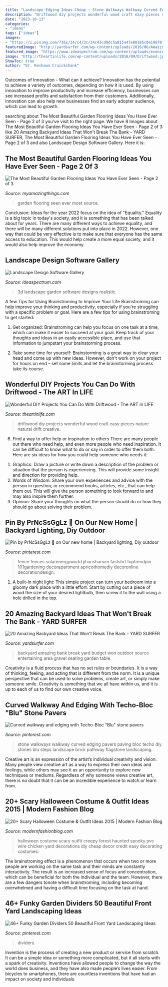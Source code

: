 ```yaml
---
title: "Landscape Edging Ideas Cheap ~ Stone Walkways Walkway Curved Edging Pavers Paving Bloc Techo Diy Stones Blu Steps Landscape Brick Pathway Flagstone Landscaping"
description: "Driftwood diy projects wonderful wood craft easy pieces nature natural drift creative"
date: "2023-10-13"
categories:
- "ideas"
tags: ["ideas"]
images:
- "https://i.pinimg.com/736x/24/c4/3c/24c43cd9dc5a815a47e80185c0e19670.jpg"
featuredImage: "http://yardsurfer.com/wp-content/uploads/2016/06/Amazing-Backyard-Ideas-That-Wont-Break-The-Bank-1.jpg"
featured_image: "https://www.ideaspectrum.com/wp-content/uploads/evening-3d-view-garden-and-fireplace.jpg"
image: "http://theartinlife.com/wp-content/uploads/2016/09/Driftwood.jpg"
ShowToc: true
author: "Dr. Keshawn Cruickshank"
---
```



Outcomes of Innovation - What can it achieve?
Innovation has the potential to achieve a variety of outcomes, depending on how it is used. By using innovation to improve productivity and increase efficiency, businesses can see increased profits and satisfaction from their customers. Additionally, innovation can also help new businesses find an early adopter audience, which can lead to growth.

	

		
searching about The Most Beautiful Garden Flooring Ideas You Have Ever Seen - Page 2 of 3 you've visit to the right page. We have 8 Images about The Most Beautiful Garden Flooring Ideas You Have Ever Seen - Page 2 of 3 like 20 Amazing Backyard Ideas That Won&#039;t Break The Bank - YARD SURFER, The Most Beautiful Garden Flooring Ideas You Have Ever Seen - Page 2 of 3 and also Landscape Design Software Gallery. Here it is:
		
    
## The Most Beautiful Garden Flooring Ideas You Have Ever Seen - Page 2 Of 3

<img loading=lazy src="http://myamazingthings.com/wp-content/uploads/2017/03/garden-683x1024.jpg" onerror="this.onerror=null;this.src='https://tse3.mm.bing.net/th?id=OIP.42HCCsL64Bv21h25O__h3gHaLG&amp;pid=15.1';" alt="The Most Beautiful Garden Flooring Ideas You Have Ever Seen - Page 2 of 3">

_Source: myamazingthings.com_

>garden flooring seen ever most source. 

	

Conclusion:
Ideas for the year 2022 focus on the idea of "Equality." Equality is a big topic in today's society, and it is something that has been talked about for years. There are many different ways to achieve equality, and there will be many different solutions put into place in 2022. However, one way that could be very effective is to make sure that everyone has the same access to education. This would help create a more equal society, and it would also help improve the economy.

    
## Landscape Design Software Gallery

<img loading=lazy src="https://www.ideaspectrum.com/wp-content/uploads/evening-3d-view-garden-and-fireplace.jpg" onerror="this.onerror=null;this.src='https://tse4.mm.bing.net/th?id=OIP.-sEFBm_P5JJk4-KsebPUCgHaEK&amp;pid=15.1';" alt="Landscape Design Software Gallery">

_Source: ideaspectrum.com_

>3d landscape garden software designs realistic. 

	

A few Tips for Using Brainstroming to Improve Your Life
Brainstroming can help improve your thinking and productivity, especially if you're struggling with a specific problem or goal. Here are a few tips for using brainstroming to get started: 
1. Get organized: Brainstroming can help you focus on one task at a time, which can make it easier to succeed at your goal. Keep track of your thoughts and ideas in an easily accessible place, and use that information to jumpstart your brainstorming process. 

2. Take some time for yourself: Brainstorming is a great way to clear your head and come up with new ideas. However, don't work on your project for hours on end – set some limits and let the brainstorming process take its course. 


    
## Wonderful DIY Projects You Can Do With Driftwood - The ART In LIFE

<img loading=lazy src="http://theartinlife.com/wp-content/uploads/2016/09/Driftwood.jpg" onerror="this.onerror=null;this.src='https://tse1.mm.bing.net/th?id=OIP.iq903WakU24x0uGvtcTviAHaLH&amp;pid=15.1';" alt="Wonderful DIY Projects You Can Do With Driftwood - The ART in LIFE">

_Source: theartinlife.com_

>driftwood diy projects wonderful wood craft easy pieces nature natural drift creative. 

	

6) Find a way to offer help or inspiration to others
There are many people out there who need help, and even more people who need inspiration. It can be difficult to know what to do or say in order to offer them both. Here are six ideas for how you could help someone who needs it: 
1. Graphics: Draw a picture or write down a description of the problem or situation that the person is experiencing. This will provide some insight and direction for providing help. 
2. Words of Wisdom: Share your own experiences and advice with the person in question, or recommend books, articles, etc., that can help them out. This will give the person something to look forward to and may also inspire them further. 
3. Opinion: Share your thoughts on what the person should do or how they should go about solving their problem.

    
## Pin By PrNcSsGgLz 🦄 On Our New Home | Backyard Lighting, Diy Outdoor

<img loading=lazy src="https://i.pinimg.com/736x/3a/1f/84/3a1f84236bcc1c2d343fdee8e0bb376c.jpg" onerror="this.onerror=null;this.src='https://tse3.mm.bing.net/th?id=OIP.e6wWLC_5it8achk8dX9gTQHaJ3&amp;pid=15.1';" alt="Pin by PrNcSsGgLz 🦄 on Our new home | Backyard lighting, Diy outdoor">

_Source: pinterest.com_

>fence fences solarenergyworld jihanshanum fastshrt toptrendpin 101gardening decorapartment apricothomediy decoronline decorationdesign. 

	

1. A built-in night light: This simple project can turn your bedroom into a gloomy dark place with a little effort. Start by cutting out a piece of wood the size of your desired lightbulb, then screw it to the wall using a hole drilled in the top.

    
## 20 Amazing Backyard Ideas That Won&#039;t Break The Bank - YARD SURFER

<img loading=lazy src="http://yardsurfer.com/wp-content/uploads/2016/06/Amazing-Backyard-Ideas-That-Wont-Break-The-Bank-1.jpg" onerror="this.onerror=null;this.src='https://tse4.mm.bing.net/th?id=OIP.ykwdCvI0TULunezTIQ2AWQHaI9&amp;pid=15.1';" alt="20 Amazing Backyard Ideas That Won&#039;t Break The Bank - YARD SURFER">

_Source: yardsurfer.com_

>backyard amazing bank break yard budget won outdoor source entertaining area gravel seating garden table. 

	

Creativity is a fluid process that has no set rules or boundaries. It is a way of thinking, feeling, and acting that is different from the norm. It is a unique perspective that can be used to solve problems, create art, or simply make someone smile. Creativity is something that we all have within us, and it is up to each of us to find our own creative voice.

    
## Curved Walkway And Edging With Techo-Bloc &quot;Blu&quot; Stone Pavers

<img loading=lazy src="https://i.pinimg.com/736x/bc/36/01/bc360150c1357ab08510a3f5bde06909--stone-walkways-paving-stones.jpg" onerror="this.onerror=null;this.src='https://tse4.mm.bing.net/th?id=OIP.eMx9-VQJHHHKu4poooOZQQHaKO&amp;pid=15.1';" alt="Curved walkway and edging with Techo-Bloc &quot;Blu&quot; stone pavers">

_Source: pinterest.com_

>stone walkways walkway curved edging pavers paving bloc techo diy stones blu steps landscape brick pathway flagstone landscaping. 

	

Creative art is an expression of the artist’s individual creativity and vision. Many people view creative art as a way to express their own ideas and feelings, while others may see it as an opportunity to explore new techniques or mediums. Regardless of why someone views creative art, there is no doubt that it can be an incredible experience to watch or learn from.

    
## 20+ Scary Halloween Costume &amp; Outfit Ideas 2015 | Modern Fashion Blog

<img loading=lazy src="http://modernfashionblog.com/wp-content/uploads/2015/08/20-Scary-Halloween-Costume-Outfit-Ideas-2015-21.jpg" onerror="this.onerror=null;this.src='https://tse3.mm.bing.net/th?id=OIP.VezVVrbdcc7zuNLX-l0iGAAAAA&amp;pid=15.1';" alt="20+ Scary Halloween Costume &amp; Outfit Ideas 2015 | Modern Fashion Blog">

_Source: modernfashionblog.com_

>halloween costume scary outfit creepy forest haunted spooky pvc wire chicken yard decorations diy cheap decor credit easy decorating costumes. 

	

The brainstroming effect is a phenomenon that occurs when two or more people are working on the same task and their minds are constantly interactivity. The result is an increased sense of focus and concentration, which can be beneficial for both the individual and the team. However, there are a few dangers tonote when brainstroming, including becoming overwhelmed and having a difficult time focusing on the task at hand.

    
## 46+ Funky Garden Dividers 50 Beautiful Front Yard Landscaping Ideas

<img loading=lazy src="https://i.pinimg.com/736x/24/c4/3c/24c43cd9dc5a815a47e80185c0e19670.jpg" onerror="this.onerror=null;this.src='https://tse2.mm.bing.net/th?id=OIP.RQn36pdLREmrO36bLvuh_gHaJ3&amp;pid=15.1';" alt="46+ Funky Garden Dividers 50 Beautiful Front Yard Landscaping Ideas">

_Source: pinterest.com_

>dividers. 

	

Invention is the process of creating a new product or service from scratch. It can be a simple idea or something more complicated, but it all starts with a spark of creativity. Inventions have allowed people to change the way the world does business, and they have also made people’s lives easier. From bicycles to smartphones, there are countless inventions that have had an impact on society and individuals.

